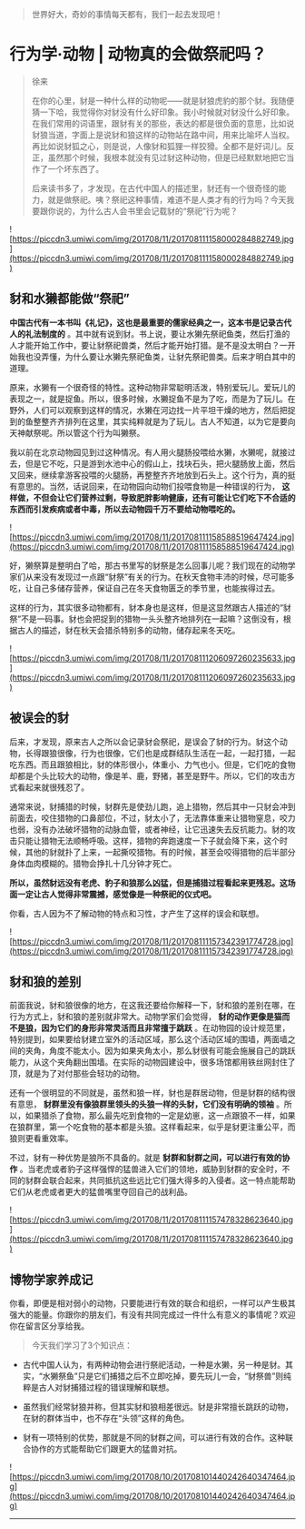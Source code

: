 > 世界好大，奇妙的事情每天都有，我们一起去发现吧！

# 行为学·动物 | 动物真的会做祭祀吗？

> 徐来
> 
> 在你的心里，豺是一种什么样的动物呢——就是豺狼虎豹的那个豺。我随便猜一下哈，我觉得你对豺没有什么好印象。我小时候就对豺没什么好印象。在我们常用的词语里，跟豺有关的那些，表达的都是很负面的意思，比如说豺狼当道，字面上是说豺和狼这样的动物站在路中间，用来比喻坏人当权。再比如说豺狐之心，则是说，人像豺和狐狸一样狡猾。全都不是好词儿。反正，虽然那个时候，我根本就没有见过豺这种动物，但是已经默默地把它当作了一个坏东西了。
> 
> 后来读书多了，才发现，在古代中国人的描述里，豺还有一个很奇怪的能力，就是做祭祀。咦？祭祀这种事情，难道不是人类才有的行为吗？今天我要跟你说的，为什么古人会书里会记载豺的“祭祀”行为呢？

![https://piccdn3.umiwi.com/img/201708/11/201708111158000284882749.jpg](https://piccdn3.umiwi.com/img/201708/11/201708111158000284882749.jpg)

## 豺和水獭都能做“祭祀”

 **中国古代有一本书叫《礼记》，这也是最重要的儒家经典之一，这本书是记录古代人的礼法制度的** 。其中就有说到豺。书上说，要让水獭先祭祀鱼类，然后打渔的人才能开始工作中，要让豺祭祀兽类，然后才能开始打猎。是不是没太明白？一开始我也没弄懂，为什么要让水獭先祭祀鱼类，让豺先祭祀兽类。后来才明白其中的道理。

原来，水獭有一个很奇怪的特性。这种动物非常聪明活泼，特别爱玩儿。爱玩儿的表现之一，就是捉鱼。所以，很多时候，水獭捉鱼不是为了吃，而是为了玩儿。在野外，人们可以观察到这样的情况，水獭在河边找一片平坦干燥的地方，然后把捉到的鱼整整齐齐排列在这里，其实纯粹就是为了玩儿。古人不知道，以为它是要向天神献祭呢。所以管这个行为叫獭祭。

我以前在北京动物园见到过这种情况。有人用火腿肠投喂给水獭，水獭呢，就接过去，但是它不吃，只是游到水池中心的假山上，找块石头，把火腿肠放上面，然后又回来，继续拿游客投喂的火腿肠，再整整齐齐地放到石头上。这个行为，真的挺有意思的。当然，话说回来，在动物园向动物们投喂食物是一种错误的行为， **这样做，不但会让它们营养过剩，导致肥胖影响健康，还有可能让它们吃下不合适的东西而引发疾病或者中毒，所以去动物园千万不要给动物喂吃的。**

![https://piccdn3.umiwi.com/img/201708/11/201708111158588519647424.jpg](https://piccdn3.umiwi.com/img/201708/11/201708111158588519647424.jpg)

好，獭祭算是整明白了哈，那古书里写的豺祭是怎么回事儿呢？我们现在的动物学家们从来没有发现过一点跟“豺祭”有关的行为。在秋天食物丰沛的时候，尽可能多吃，让自己多储存营养，保证自己在冬天食物匮乏的季节里，也能挨得过去。

这样的行为，其实很多动物都有，豺本身也是这样，但是这显然跟古人描述的“豺祭”不是一码事。豺也会把捉到的猎物一头头整齐地排列在一起嘛？这倒没有，根据古人的描述，豺在秋天会猎杀特别多的动物，储存起来冬天吃。

![https://piccdn3.umiwi.com/img/201708/11/201708111206097260235633.jpg](https://piccdn3.umiwi.com/img/201708/11/201708111206097260235633.jpg)

## 被误会的豺

后来，才发现，原来古人之所以会记录豺会祭祀，是误会了豺的行为。豺这个动物，长得跟狼很像，行为也很像，它们也是成群结队生活在一起，一起打猎，一起吃东西。而且跟狼相比，豺的体形很小，体重小、力气也小。但是，它们吃的食物却都是个头比较大的动物，像是羊、鹿，野猪，甚至是野牛。所以，它们的攻击方式看起来就很残忍了。

通常来说，豺捕猎的时候，豺群先是使劲儿跑，追上猎物，然后其中一只豺会冲到前面去，咬住猎物的口鼻部位，不过，豺太小了，无法靠体重来让猎物窒息，咬力也弱，没有办法破坏猎物的动脉血管，或者神经，让它迅速失去反抗能力。豺的攻击只能让猎物无法顺畅呼吸。这样，猎物的奔跑速度一下子就会降下来，这个时候，其他的豺就扑了上来，一起撕咬猎物。有的时候，甚至会咬得猎物的后半部分身体血肉模糊的。猎物会挣扎十几分钟才死亡。

 **所以，虽然豺远没有老虎、豹子和狼那么凶猛，但是捕猎过程看起来更残忍。这场面一定让古人觉得非常震撼，感觉像是一种祭祀的仪式吧。**

你看，古人因为不了解动物的特点和习性，才产生了这样的误会和联想。

![https://piccdn3.umiwi.com/img/201708/11/201708111157342391774728.jpg](https://piccdn3.umiwi.com/img/201708/11/201708111157342391774728.jpg)

## 豺和狼的差别

前面我说，豺和狼很像的地方，在这我还要给你解释一下，豺和狼的差别在哪，在行为方式上，豺和狼的差别就非常大。动物学家们会觉得， **豺的动作更像是猫而不是狼，因为它们的身形非常灵活而且非常擅于跳跃** 。在动物园的设计规范里，特别提到，如果要给豺建立室外的活动区域，那么这个活动区域的围墙，两面墙之间的夹角，角度不能太小。因为如果夹角太小，那么豺很有可能会施展自己的跳跃能力，从这个夹角翻出围墙。在实际的动物园建设中，很多场馆都用铁丝网封住了顶，就是为了对付那些会轻功的动物。

还有一个很明显的不同就是，虽然和狼一样，豺也是群居动物，但是豺群的结构很有意思， **豺群里没有像狼群里领头的头狼一样的头豺，它们没有明确的领袖** 。所以，如果猎杀了食物，那么最先吃到食物的一定是幼崽，这一点跟狼不一样，如果在狼群里，第一个吃食物的基本都是头狼。这样看起来，似乎是豺更注重公平，而狼则更看重效率。

不过，豺有一种优势是狼所不具备的。就是 **豺群和豺群之间，可以进行有效的协作** 。当老虎或者豹子这样强悍的猛兽进入它们的领地，威胁到豺群的安全时，不同的豺群会联合起来，共同抵抗这些远比它们强大得多的入侵者。这一特点能帮助它们从老虎或者更大的猛兽嘴里夺回自己的战利品。

![https://piccdn3.umiwi.com/img/201708/11/201708111157478328623640.jpg](https://piccdn3.umiwi.com/img/201708/11/201708111157478328623640.jpg)

## 博物学家养成记

你看，即便是相对弱小的动物，只要能进行有效的联合和组织，一样可以产生极其强大的能量。你跟你的朋友们，有没有共同完成过一件什么有意义的事情呢？欢迎你在留言区分享给我。    

> 今天我们学习了3个知识点：

* 古代中国人认为，有两种动物会进行祭祀活动，一种是水獭，另一种是豺。其实，“水獭祭鱼”只是它们捕猎之后不立即吃掉，要先玩儿一会，“豺祭兽”则纯粹是古人对豺捕猎过程的错误理解和联想。

* 虽然我们经常豺狼并称，但其实豺和狼相差很远。豺是非常擅长跳跃的动物，在豺的群体当中，也不存在“头领”这样的角色。

* 豺有一项特别的优势，那就是不同的豺群之间，可以进行有效的合作。这种联合协作的方式能帮助它们跟更大的猛兽对抗。

![https://piccdn3.umiwi.com/img/201708/10/201708101440242640347464.jpg](https://piccdn3.umiwi.com/img/201708/10/201708101440242640347464.jpg)

---
